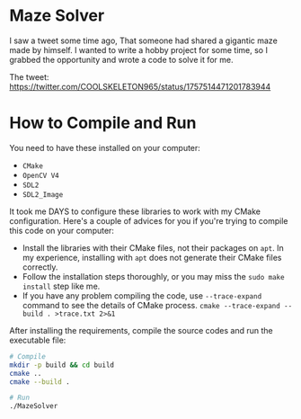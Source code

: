 # Maze Solver

I saw a tweet some time ago, That someone had shared a gigantic maze made by himself. I wanted to write a hobby project for some time, so I grabbed the opportunity and wrote a code to solve it for me.

The tweet: https://twitter.com/COOLSKELETON965/status/1757514471201783944

# How to Compile and Run

You need to have these installed on your computer:
* `CMake`
* `OpenCV V4`
* `SDL2`
* `SDL2_Image`

It took me DAYS to configure these libraries to work with my CMake configuration.
Here's a couple of advices for you if you're trying to compile this code on your computer:
* Install the libraries with their CMake files, not their packages on `apt`. In my experience, installing with `apt` does not generate their CMake files correctly.
* Follow the installation steps thoroughly, or you may miss the `sudo make install` step like me.
* If you have any problem compiling the code, use `--trace-expand` command to see the details of CMake process. `cmake --trace-expand --build . >trace.txt 2>&1 `

After installing the requirements, compile the source codes and run the executable file:

```bash
# Compile
mkdir -p build && cd build
cmake ..
cmake --build .

# Run
./MazeSolver
```
